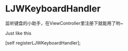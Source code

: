 # LJWKeyboardHandler
监听键盘的小助手，在ViewController里注册下就能用了哟~

Just like this

[self registerLJWKeyboardHandler];
